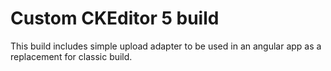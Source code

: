# Custom CKEditor 5 build

This build includes simple upload adapter to be used in an angular app as a replacement for classic build.
